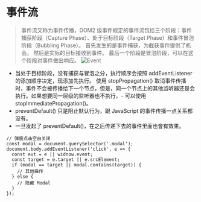 # 事件流
> 事件流又称为事件传播，DOM2 级事件规定的事件流包括三个阶段：事件捕获阶段（Capture Phase）、处于目标阶段（Target Phase）和事件冒泡阶段（Bubbling Phase）。
首先发生的是事件捕获，为截获事件提供了机会。 然后是实际的目标接收到事件。 最后一个阶段是冒泡阶段，可以在这个阶段对事件做出响应。
![Event](/Event.png)
- 当处于目标阶段，没有捕获与冒泡之分，执行顺序会按照 addEventListener 的添加顺序决定，现添加先执行。 使用 stopPropagation() 取消事件传播时，事件不会被传播给下一个节点，但是，同一个节点上的其他监听器还是会执行。如果想要同一层级的监听器也不执行，- 可以使用 stopImmediatePropagation()。
- preventDefault() 只是阻止默认行为，跟 JavaScript 的事件传播一点关系都没有。
- 一旦发起了 preventDefault()，在之后传递下去的事件里面也會有效果。
```
// 弹窗点击空白关闭
const modal = document.querySelector('.modal');
document.body.addEventListener('click', e => {
  const evt = e || widnow.event;
  const target = e.target || e.srcElement;
  if (modal == target || modal.contains(target)) {
    // 其他操作
  } else {
    // 隐藏 Modal
  }
});
```
